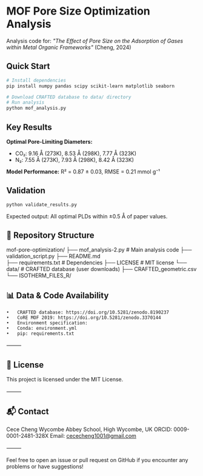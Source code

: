 # MOF Pore Size Optimization Analysis

Analysis code for: *"The Effect of Pore Size on the Adsorption of Gases within Metal Organic Frameworks"* (Cheng, 2024)

## Quick Start

```bash
# Install dependencies
pip install numpy pandas scipy scikit-learn matplotlib seaborn

# Download CRAFTED database to data/ directory
# Run analysis
python mof_analysis.py
```

## Key Results

**Optimal Pore-Limiting Diameters:**
- CO₂: 9.16 Å (273K), 8.53 Å (298K), 7.77 Å (323K)
- N₂: 7.55 Å (273K), 7.93 Å (298K), 8.42 Å (323K)

**Model Performance:** R² = 0.87 ± 0.03, RMSE = 0.21 mmol g⁻¹

## Validation

```bash
python validate_results.py
```

Expected output: All optimal PLDs within ±0.5 Å of paper values.


## 📂 Repository Structure


mof-pore-optimization/
├── mof_analysis-2.py          # Main analysis code
├── validation_script.py 
├── README.md               
├── requirements.txt         # Dependencies
├── LICENSE                  # MIT license
└── data/                    # CRAFTED database (user downloads)
    ├── CRAFTED_geometric.csv
    └── ISOTHERM_FILES_R/


## 📊 Data & Code Availability
	•	CRAFTED database: https://doi.org/10.5281/zenodo.8190237
	•	CoRE MOF 2019: https://doi.org/10.5281/zenodo.3370144
	•	Environment specification:
	•	Conda: environment.yml
	•	pip: requirements.txt

⸻

## 📜 License

This project is licensed under the MIT License.

⸻

## 📬 Contact

Cece Cheng
Wycombe Abbey School, High Wycombe, UK
ORCID: 0009-0001-2481-328X
Email: cececheng1001@gmail.com

⸻

Feel free to open an issue or pull request on GitHub if you encounter any problems or have suggestions!

